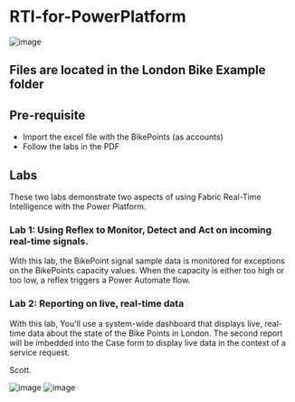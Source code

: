# RTI-for-PowerPlatform

![image](https://github.com/user-attachments/assets/a765e1ae-c79f-4015-936b-4c9596fa4a9f)

## Files are located in the London Bike Example folder

## Pre-requisite
 - Import the excel file with the BikePoints (as accounts) 
 - Follow the labs in the PDF

## Labs
These two labs demonstrate two aspects of using Fabric Real-Time Intelligence with the Power Platform. 

### Lab 1: Using Reflex to Monitor, Detect and Act on incoming real-time signals.
With this lab, the BikePoint signal sample data is monitored for exceptions on the BikePoints capacity values. When the capacity is either too high or too low, a reflex triggers a Power Automate flow.

### Lab 2: Reporting on live, real-time data 
With this lab, You'll use a system-wide dashboard that displays live, real-time data about the state of the Bike Points in London. The second report will be imbedded into the Case form to display live data in the context of a service request.


Scott.

![image](https://github.com/user-attachments/assets/a92e0cc1-ea2d-4d18-b5ed-082a51ac30ee)
![image](https://github.com/user-attachments/assets/2c2fe242-0689-4cba-b8e4-6974f43aac82)

